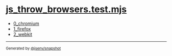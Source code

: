 # [js_throw_browsers.test.mjs](../js_throw_browsers.test.mjs)


- [0_chromium](0_chromium/0_chromium.md)
- [1_firefox](1_firefox/1_firefox.md)
- [2_webkit](2_webkit/2_webkit.md)

---

<sub>
  Generated by <a href="https://github.com/jsenv/core/tree/main/packages/tooling/snapshot">@jsenv/snapshot</a>
</sub>
